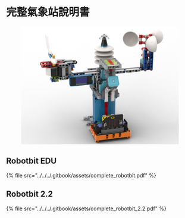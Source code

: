 # 完整氣象站說明書

<figure><img src="../../../.gitbook/assets/complete_robotbit (1).png" alt=""><figcaption></figcaption></figure>

## Robotbit EDU

{% file src="../../../.gitbook/assets/complete_robotbit.pdf" %}

## Robotbit 2.2

{% file src="../../../.gitbook/assets/complete_robotbit_2.2.pdf" %}

